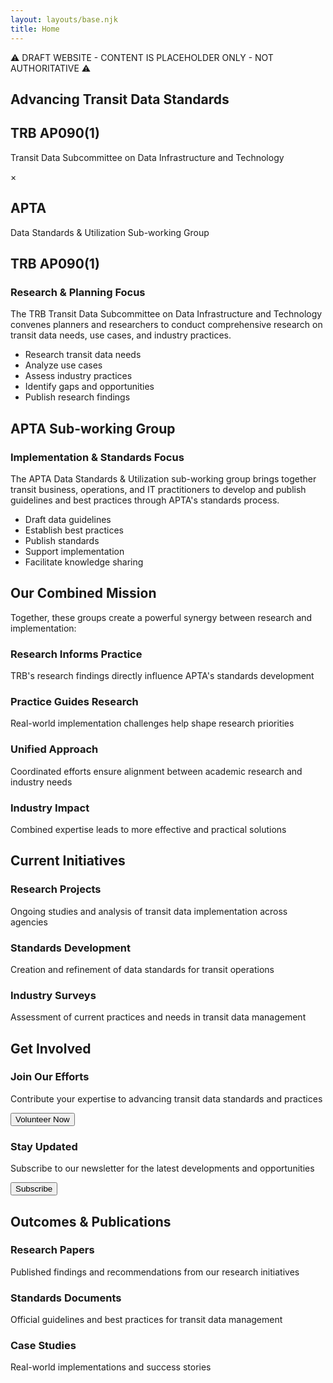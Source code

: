 ```yaml
---
layout: layouts/base.njk
title: Home
---
```


<div class="draft-banner">
    ⚠️ DRAFT WEBSITE - CONTENT IS PLACEHOLDER ONLY - NOT AUTHORITATIVE ⚠️
</div>

<section id="hero">
    <div class="container">
        <h1>Advancing Transit Data Standards</h1>
        <div class="hero-content">
            <div class="group-box trb">
                <h2>TRB AP090(1)</h2>
                <p>Transit Data Subcommittee on Data Infrastructure and Technology</p>
            </div>
            <div class="collaboration-symbol">×</div>
            <div class="group-box apta">
                <h2>APTA</h2>
                <p>Data Standards & Utilization Sub-working Group</p>
            </div>
        </div>
    </div>
</section>

<section id="about">
    <div class="container">
        <div class="group-detail trb">
            <h2>TRB AP090(1)</h2>
            <h3>Research & Planning Focus</h3>
            <p>The TRB Transit Data Subcommittee on Data Infrastructure and Technology convenes planners and researchers to conduct comprehensive research on transit data needs, use cases, and industry practices.</p>
            <ul class="mission-points">
                <li>Research transit data needs</li>
                <li>Analyze use cases</li>
                <li>Assess industry practices</li>
                <li>Identify gaps and opportunities</li>
                <li>Publish research findings</li>
            </ul>
        </div>
        <div class="group-detail apta">
            <h2>APTA Sub-working Group</h2>
            <h3>Implementation & Standards Focus</h3>
            <p>The APTA Data Standards & Utilization sub-working group brings together transit business, operations, and IT practitioners to develop and publish guidelines and best practices through APTA's standards process.</p>
            <ul class="mission-points">
                <li>Draft data guidelines</li>
                <li>Establish best practices</li>
                <li>Publish standards</li>
                <li>Support implementation</li>
                <li>Facilitate knowledge sharing</li>
            </ul>
        </div>
    </div>
</section>

<section id="combined-mission">
    <div class="container">
        <h2>Our Combined Mission</h2>
        <p>Together, these groups create a powerful synergy between research and implementation:</p>
        <div class="mission-grid">
            <div class="mission-card">
                <h3>Research Informs Practice</h3>
                <p>TRB's research findings directly influence APTA's standards development</p>
            </div>
            <div class="mission-card">
                <h3>Practice Guides Research</h3>
                <p>Real-world implementation challenges help shape research priorities</p>
            </div>
            <div class="mission-card">
                <h3>Unified Approach</h3>
                <p>Coordinated efforts ensure alignment between academic research and industry needs</p>
            </div>
            <div class="mission-card">
                <h3>Industry Impact</h3>
                <p>Combined expertise leads to more effective and practical solutions</p>
            </div>
        </div>
    </div>
</section>

<section id="initiatives">
    <div class="container">
        <h2>Current Initiatives</h2>
        <div class="initiatives-grid">
            <div class="initiative-card">
                <h3>Research Projects</h3>
                <p>Ongoing studies and analysis of transit data implementation across agencies</p>
            </div>
            <div class="initiative-card">
                <h3>Standards Development</h3>
                <p>Creation and refinement of data standards for transit operations</p>
            </div>
            <div class="initiative-card">
                <h3>Industry Surveys</h3>
                <p>Assessment of current practices and needs in transit data management</p>
            </div>
        </div>
    </div>
</section>

<section id="volunteer">
    <div class="container">
        <h2>Get Involved</h2>
        <div class="volunteer-grid">
            <div class="volunteer-card">
                <h3>Join Our Efforts</h3>
                <p>Contribute your expertise to advancing transit data standards and practices</p>
                <button class="cta-button">Volunteer Now</button>
            </div>
            <div class="volunteer-card">
                <h3>Stay Updated</h3>
                <p>Subscribe to our newsletter for the latest developments and opportunities</p>
                <button class="cta-button">Subscribe</button>
            </div>
        </div>
    </div>
</section>

<section id="outcomes">
    <div class="container">
        <h2>Outcomes & Publications</h2>
        <div class="outcomes-grid">
            <div class="outcome-card">
                <h3>Research Papers</h3>
                <p>Published findings and recommendations from our research initiatives</p>
            </div>
            <div class="outcome-card">
                <h3>Standards Documents</h3>
                <p>Official guidelines and best practices for transit data management</p>
            </div>
            <div class="outcome-card">
                <h3>Case Studies</h3>
                <p>Real-world implementations and success stories</p>
            </div>
        </div>
    </div>
</section>
